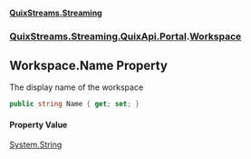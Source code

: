 #### [QuixStreams.Streaming](index.md 'index')
### [QuixStreams.Streaming.QuixApi.Portal](QuixStreams.Streaming.QuixApi.Portal.md 'QuixStreams.Streaming.QuixApi.Portal').[Workspace](Workspace.md 'QuixStreams.Streaming.QuixApi.Portal.Workspace')

## Workspace.Name Property

The display name of the workspace

```csharp
public string Name { get; set; }
```

#### Property Value
[System.String](https://docs.microsoft.com/en-us/dotnet/api/System.String 'System.String')